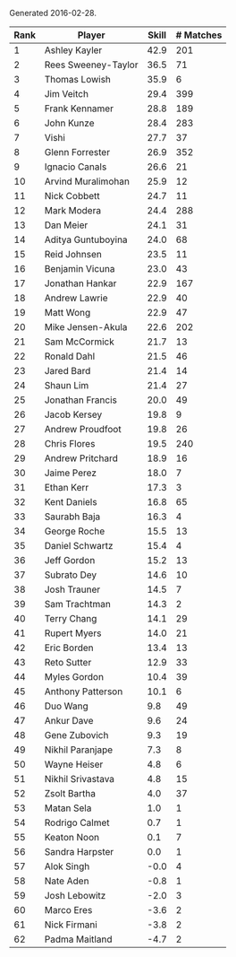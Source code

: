 Generated 2016-02-28.

| Rank | Player              | Skill | # Matches |
|------|---------------------|-------|-----------|
|    1 | Ashley Kayler       |  42.9 |       201 |
|    2 | Rees Sweeney-Taylor |  36.5 |        71 |
|    3 | Thomas Lowish       |  35.9 |         6 |
|    4 | Jim Veitch          |  29.4 |       399 |
|    5 | Frank Kennamer      |  28.8 |       189 |
|    6 | John Kunze          |  28.4 |       283 |
|    7 | Vishi               |  27.7 |        37 |
|    8 | Glenn Forrester     |  26.9 |       352 |
|    9 | Ignacio Canals      |  26.6 |        21 |
|   10 | Arvind Muralimohan  |  25.9 |        12 |
|   11 | Nick Cobbett        |  24.7 |        11 |
|   12 | Mark Modera         |  24.4 |       288 |
|   13 | Dan Meier           |  24.1 |        31 |
|   14 | Aditya Guntuboyina  |  24.0 |        68 |
|   15 | Reid Johnsen        |  23.5 |        11 |
|   16 | Benjamin Vicuna     |  23.0 |        43 |
|   17 | Jonathan Hankar     |  22.9 |       167 |
|   18 | Andrew Lawrie       |  22.9 |        40 |
|   19 | Matt Wong           |  22.9 |        47 |
|   20 | Mike Jensen-Akula   |  22.6 |       202 |
|   21 | Sam McCormick       |  21.7 |        13 |
|   22 | Ronald Dahl         |  21.5 |        46 |
|   23 | Jared Bard          |  21.4 |        14 |
|   24 | Shaun Lim           |  21.4 |        27 |
|   25 | Jonathan Francis    |  20.0 |        49 |
|   26 | Jacob Kersey        |  19.8 |         9 |
|   27 | Andrew Proudfoot    |  19.8 |        26 |
|   28 | Chris Flores        |  19.5 |       240 |
|   29 | Andrew Pritchard    |  18.9 |        16 |
|   30 | Jaime Perez         |  18.0 |         7 |
|   31 | Ethan Kerr          |  17.3 |         3 |
|   32 | Kent Daniels        |  16.8 |        65 |
|   33 | Saurabh Baja        |  16.3 |         4 |
|   34 | George Roche        |  15.5 |        13 |
|   35 | Daniel Schwartz     |  15.4 |         4 |
|   36 | Jeff Gordon         |  15.2 |        13 |
|   37 | Subrato Dey         |  14.6 |        10 |
|   38 | Josh Trauner        |  14.5 |         7 |
|   39 | Sam Trachtman       |  14.3 |         2 |
|   40 | Terry Chang         |  14.1 |        29 |
|   41 | Rupert Myers        |  14.0 |        21 |
|   42 | Eric Borden         |  13.4 |        13 |
|   43 | Reto Sutter         |  12.9 |        33 |
|   44 | Myles Gordon        |  10.4 |        39 |
|   45 | Anthony Patterson   |  10.1 |         6 |
|   46 | Duo Wang            |   9.8 |        49 |
|   47 | Ankur Dave          |   9.6 |        24 |
|   48 | Gene Zubovich       |   9.3 |        19 |
|   49 | Nikhil Paranjape    |   7.3 |         8 |
|   50 | Wayne Heiser        |   4.8 |         6 |
|   51 | Nikhil Srivastava   |   4.8 |        15 |
|   52 | Zsolt Bartha        |   4.0 |        37 |
|   53 | Matan Sela          |   1.0 |         1 |
|   54 | Rodrigo Calmet      |   0.7 |         1 |
|   55 | Keaton Noon         |   0.1 |         7 |
|   56 | Sandra Harpster     |   0.0 |         1 |
|   57 | Alok Singh          |  -0.0 |         4 |
|   58 | Nate Aden           |  -0.8 |         1 |
|   59 | Josh Lebowitz       |  -2.0 |         3 |
|   60 | Marco Eres          |  -3.6 |         2 |
|   61 | Nick Firmani        |  -3.8 |         2 |
|   62 | Padma Maitland      |  -4.7 |         2 |